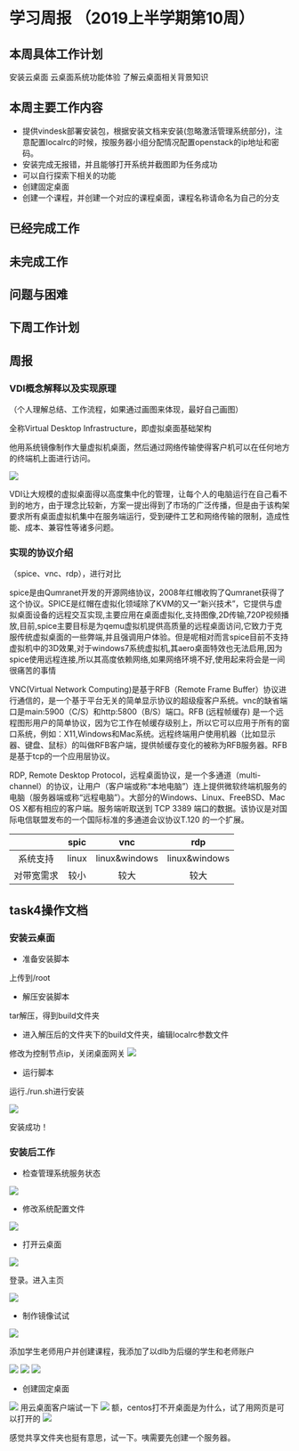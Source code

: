 # 学习周报 （2019上半学期第10周）

## 本周具体工作计划

安装云桌面
云桌面系统功能体验
了解云桌面相关背景知识

## 本周主要工作内容

- 提供vindesk部署安装包，根据安装文档来安装(忽略激活管理系统部分)，注意配置localrc的时候，按服务器小组分配情况配置openstack的ip地址和密码。
- 安装完成无报错，并且能够打开系统并截图即为任务成功
- 可以自行探索下相关的功能
- 创建固定桌面
- 创建一个课程，并创建一个对应的课程桌面，课程名称请命名为自己的分支

## 已经完成工作

## 未完成工作

## 问题与困难

## 下周工作计划

## 周报

### VDI概念解释以及实现原理
（个人理解总结、工作流程，如果通过画图来体现，最好自己画图）

全称Virtual Desktop Infrastructure，即虚拟桌面基础架构

他用系统镜像制作大量虚拟机桌面，然后通过网络传输使得客户机可以在任何地方的终端机上面进行访问。

![](./image/4_00.png)

VDI让大规模的虚拟桌面得以高度集中化的管理，让每个人的电脑运行在自己看不到的地方，由于理念比较新，方案一提出得到了市场的广泛传播，但是由于该构架要求所有桌面虚拟机集中在服务端运行，受到硬件工艺和网络传输的限制，造成性能、成本、兼容性等诸多问题。

### 实现的协议介绍
（spice、vnc、rdp），进行对比

spice是由Qumranet开发的开源网络协议，2008年红帽收购了Qumranet获得了这个协议。SPICE是红帽在虚拟化领域除了KVM的又一“新兴技术”，它提供与虚拟桌面设备的远程交互实现,主要应用在桌面虚拟化,支持图像,2D传输,720P视频播放,目前,spice主要目标是为qemu虚拟机提供高质量的远程桌面访问,它致力于克服传统虚拟桌面的一些弊端,并且强调用户体验。但是呢相对而言spice目前不支持虚拟机中的3D效果,对于windows7系统虚拟机,其aero桌面特效也无法启用,因为spice使用远程连接,所以其高度依赖网络,如果网络环境不好,使用起来将会是一间很痛苦的事情


VNC(Virtual Network Computing)是基于RFB（Remote Frame Buffer）协议进行通信的，是一个基于平台无关的简单显示协议的超级瘦客户系统。vnc的缺省端口是main:5900（C/S）和http:5800（B/S）端口。RFB (远程帧缓存) 是一个远程图形用户的简单协议，因为它工作在帧缓存级别上，所以它可以应用于所有的窗口系统，例如：X11,Windows和Mac系统。远程终端用户使用机器（比如显示器、键盘、鼠标）的叫做RFB客户端，提供帧缓存变化的被称为RFB服务器。RFB是基于tcp的一个应用层协议。

RDP, Remote Desktop Protocol，远程桌面协议，是一个多通道（multi-channel）的协议，让用户（客户端或称“本地电脑”）连上提供微软终端机服务的电脑（服务器端或称“远程电脑”）。大部分的Windows、Linux、FreeBSD、Mac OS X都有相应的客户端。服务端听取送到 TCP 3389 端口的数据。该协议是对国际电信联盟发布的一个国际标准的多通道会议协议T.120 的一个扩展。

||spic|vnc|rdp|
|:-:|:-:|:-:|:-:|
|系统支持|linux|linux&windows|linux&windows|
|对带宽需求|较小|较大|较大|

## task4操作文档

### 安装云桌面

-  准备安装脚本

上传到/root

- 解压安装脚本 

tar解压，得到build文件夹

- 进入解压后的文件夹下的build文件夹，编辑localrc参数文件 

修改为控制节点ip，关闭桌面网关
![](./image/4_03.png)


-  运行脚本 

运行./run.sh进行安装

![](./image/4_04.png)

安装成功！

### 安装后工作

- 检查管理系统服务状态 

![](./image/4_05.png)

- 修改系统配置文件 

![](./image/4_06.png)

- 打开云桌面

![](./image/4_07.png)

登录。进入主页

![](./image/4_08.png)

- 制作镜像试试

![](./image/4_09.png)

添加学生老师用户并创建课程，我添加了以dlb为后缀的学生和老师账户

![](./image/4_10.png)
![](./image/4_11.png)
![](./image/4_12.png)

- 创建固定桌面

![](./image/4_13.png)
用云桌面客户端试一下
![](./image/4_14.png)
额，centos打不开桌面是为什么，试了用网页是可以打开的
![](./image/4_15.png)


感觉共享文件夹也挺有意思，试一下。咦需要先创建一个服务器。
